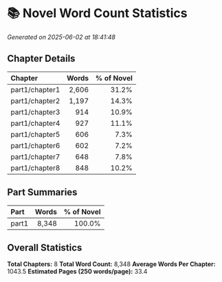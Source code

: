 # 📚 Novel Word Count Statistics
*Generated on 2025-06-02 at 18:41:48*

## Chapter Details

| Chapter | Words | % of Novel |
| :------ | ----: | ---------: |
| part1/chapter1 | 2,606 | 31.2% |
| part1/chapter2 | 1,197 | 14.3% |
| part1/chapter3 | 914 | 10.9% |
| part1/chapter4 | 927 | 11.1% |
| part1/chapter5 | 606 | 7.3% |
| part1/chapter6 | 602 | 7.2% |
| part1/chapter7 | 648 | 7.8% |
| part1/chapter8 | 848 | 10.2% |

## Part Summaries

| Part | Words | % of Novel |
| :--- | ----: | ---------: |
| part1 | 8,348 | 100.0% |

## Overall Statistics

**Total Chapters:** 8
**Total Word Count:** 8,348
**Average Words Per Chapter:** 1043.5
**Estimated Pages (250 words/page):** 33.4